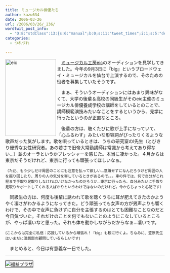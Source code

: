 ```yaml
---
title: ミュージカル俳優たち
author: kazu634
date: 2006-03-26
url: /2006/03/26/_236/
wordtwit_post_info:
  - 'O:8:"stdClass":13:{s:6:"manual";b:0;s:11:"tweet_times";i:1;s:5:"delay";i:0;s:7:"enabled";i:1;s:10:"separation";s:2:"60";s:7:"version";s:3:"3.7";s:14:"tweet_template";b:0;s:6:"status";i:2;s:6:"result";a:0:{}s:13:"tweet_counter";i:2;s:13:"tweet_log_ids";a:1:{i:0;i:2303;}s:9:"hash_tags";a:0:{}s:8:"accounts";a:1:{i:0;s:7:"kazu634";}}'
categories:
  - つれづれ

---
```

<div class="section">
<p>
<a href="http://www.yayresu.com/" onclick="__gaTracker('send', 'event', 'outbound-article', 'http://www.yayresu.com/', '');" target="_blank"><img width="160" align="left" alt="eic" src="http://image.blog.livedoor.jp/simoom634/imgs/4/b/4bf0cffd-s.jpg" height="242" border="0" class="pict" /></a>
</p></p> 
  
<p>
    　<a href="http://www.yayresu.com/" onclick="__gaTracker('send', 'event', 'outbound-article', 'http://www.yayresu.com/', 'ミュージカル工房eic');" target="blank">ミュージカル工房eic</a>のオーディションを見学してきました。今年の9月3日に『big』というブロードウェイ・ミュージカルを仙台で上演するので、そのための役者を募集していたそうです。
</p></p> 
  
<p>
    　まぁ、そういうオーディションにはあまり興味がなくて、大学の後輩＆高校の同級生がそのeic主催のミュージカル俳優養成学校の講師をしているとのことで、講師模範演技みたいなことをするというから、見学に行ったというのが正直なところ。
</p></p> 
  
<p>
    　後輩の方は、聴くたびに歌が上手になっていて、「心ふるわす」みたいな形容詞がぴったりくるような歌声だった気がします。歌を唄っているときは、うちの研究室のI先生（とびきり優秀な女性研究者。あの若さで旧帝大常勤講師は常識から考えてあり得ない…）並のオーラというかプレッシャーを感じた。本当に凄かった。４月からは東京だそうだけれど、東京に行っても頑張ってほしいなぁ。
</p>
  
<p>
<small>（ただ、もう少しだけ周囲のことにも注意を払って欲しい…意識せずになんだろうけど周囲の人を振り回したり、周りの人の気分を害しているときがあるので。。。車の件では、何で自分がこれ程まで手取り足取りしなければいけなかったのだろうか…東京に行ったら、自分みたいに手取り足取りサポートしてくれる人ばかりというわけではないのだけれど。今からちょっと心配です）</small>
</p></p> 
  
<p>
    　同級生の方は、何度も後輩に誘われて歌を聴くうちに耳が肥えてきたのかようやく凄さがわかるようになってきた。どう頑張っても女声の方が男声よりも響くわけで、その中で女声に負けずに自分を主張するのはとても困難なことなのだと今日気づいた。それだけのことを何でもないことのようにこなしているところが、やっぱ凄いなと思った。それも体を動かしながらだからなぁ…凄いです。
</p>
  
<p>
<small>(ここからは完全に私信：応援しているから頑張れ！『big』も観に行くよ。ちなみに、笠原先生はいまだに演劇部の顧問しているらしいです)</small>
</p></p> 
  
<p>
    　まとめると、今日は有意義な一日でした。
</p>
  
<hr />
  
<p>
<center>
</center>
</p>
  
<p>
<a href="http://chizumado.jp/view?position_id=347364" onclick="__gaTracker('send', 'event', 'outbound-article', 'http://chizumado.jp/view?position_id=347364', '');" target="_blank"><img alt="福祉プラザ" src="http://chizumado.jp/RasterMap?position_id=347364" border="1" /></a>
</p></p>
</div>